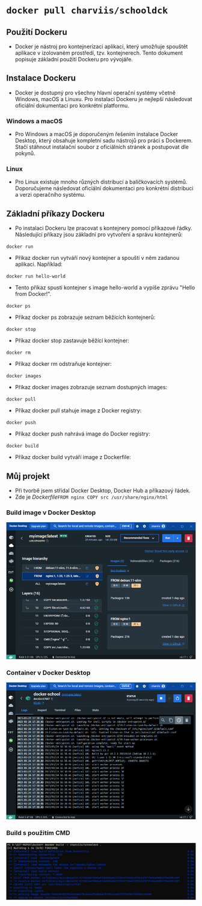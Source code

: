 # `docker pull charviis/schooldck`

## Použití Dockeru

- Docker je nástroj pro kontejnerizaci aplikací, který umožňuje spouštět aplikace v izolovaném prostředí, tzv. kontejnerech. Tento dokument popisuje základní použití Dockeru pro vývojáře.

## Instalace Dockeru

- Docker je dostupný pro všechny hlavní operační systémy včetně Windows, macOS a Linuxu. Pro instalaci Dockeru je nejlepší následovat oficiální dokumentaci pro konkrétní platformu.

### Windows a macOS

- Pro Windows a macOS je doporučeným řešením instalace Docker Desktop, který obsahuje kompletní sadu nástrojů pro práci s Dockerem. Stačí stáhnout instalační soubor z oficiálních stránek a postupovat dle pokynů.

### Linux

- Pro Linux existuje mnoho různých distribucí a balíčkovacích systémů. Doporučujeme následovat oficiální dokumentaci pro konkrétní distribuci a verzi operačního systému.

## Základní příkazy Dockeru

- Po instalaci Dockeru lze pracovat s kontejnery pomocí příkazové řádky. Následující příkazy jsou základní pro vytvoření a správu kontejnerů:

`docker run`
- Příkaz docker run vytváří nový kontejner a spouští v něm zadanou aplikaci. Například:

`docker run hello-world`
- Tento příkaz spustí kontejner s image hello-world a vypíše zprávu "Hello from Docker!".

`docker ps`
- Příkaz docker ps zobrazuje seznam běžících kontejnerů:

`docker stop`
- Příkaz docker stop zastavuje běžící kontejner:

`docker rm`
- Příkaz docker rm odstraňuje kontejner:

`docker images`
- Příkaz docker images zobrazuje seznam dostupných images:

`docker pull`
- Příkaz docker pull stahuje image z Docker registry:

`docker push`
- Příkaz docker push nahrává image do Docker registry:

`docker build`
- Příkaz docker build vytváří image z Dockerfile:

## Můj projekt

  - Při tvorbě jsem střídal Docker Desktop, Docker Hub a příkazový řádek. 
  - Zde je *Dockerfile*`FROM nginx COPY src /usr/share/nginx/html`
  
### Build image v Docker Desktop

  ![Build image v Docker Desktop](/screenshots/build.png)
### Container v Docker Desktop 

  ![Container v Docker Desktop](/screenshots/container.png)
### Build s použitím CMD
  ![Build v CMD](/screenshots/build-cmd.png)
